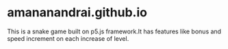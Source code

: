 # amananandrai.github.io

This is a snake game built on p5.js framework.It has features like bonus and speed increment  on each increase of level.
